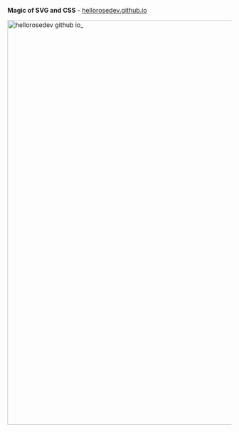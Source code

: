 **Magic of SVG and CSS** - [hellorosedev.github.io](https://hellorosedev.github.io/)

<img width="1920" height="911" alt="hellorosedev github io_" src="https://github.com/user-attachments/assets/c9265a79-43be-42e5-81f5-9eae1538db8e" />
